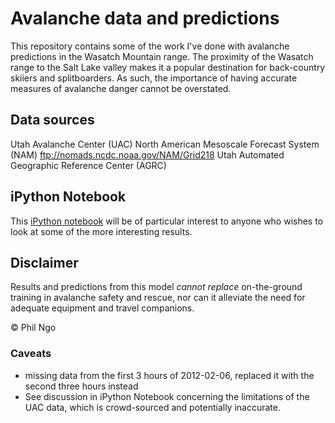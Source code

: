 # Avalanche data and predictions

This repository contains some of the work I've done with avalanche predictions in
the Wasatch Mountain range. The proximity of the Wasatch range to the Salt Lake
valley makes it a popular destination for back-country skiiers and splitboarders.
As such, the importance of having accurate measures of avalanche danger cannot
be overstated.

## Data sources
Utah Avalanche Center (UAC)
North American Mesoscale Forecast System (NAM) ftp://nomads.ncdc.noaa.gov/NAM/Grid218
Utah Automated Geographic Reference Center (AGRC)

## iPython Notebook
This [iPython notebook](http://nbviewer.ipython.org/urls/raw2.github.com/philngo/avalanche-exploration/master/code/Avalanche%20data%20analysis.ipynb?create=1)
 will be of particular interest to anyone who wishes to look at some of the
more interesting results.

## Disclaimer
Results and predictions from this model *cannot replace* on-the-ground training
in avalanche safety and rescue, nor can it alleviate the need for adequate
equipment and travel companions.

© Phil Ngo

### Caveats
- missing data from the first 3 hours of 2012-02-06, replaced it with the second
 three hours instead
- See discussion in iPython Notebook concerning the limitations of the UAC data,
 which is crowd-sourced and potentially inaccurate.
